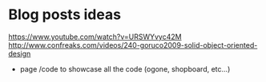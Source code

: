 # Blog posts ideas

https://www.youtube.com/watch?v=URSWYvyc42M
http://www.confreaks.com/videos/240-goruco2009-solid-object-oriented-design


- page /code to showcase all the code (ogone, shopboard, etc...)
